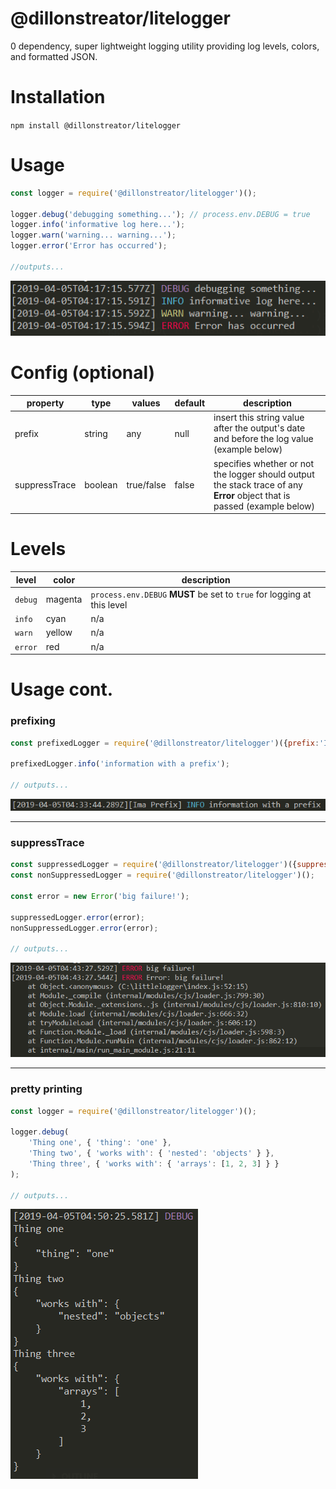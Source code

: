 # @dillonstreator/litelogger

0 dependency, super lightweight logging utility providing log levels, colors, and formatted JSON.

# Installation
`npm install @dillonstreator/litelogger`

# Usage
```Javascript
const logger = require('@dillonstreator/litelogger')();

logger.debug('debugging something...'); // process.env.DEBUG = true
logger.info('informative log here...');
logger.warn('warning... warning...');
logger.error('Error has occurred');

//outputs...
```
![Basic Output](https://github.com/DillonStreator/litelogger/blob/assets/images/output-basic.PNG "output-basic")


# Config (optional)
| property | type | values | default | description |
|----------|------|--------|-------------|-------|
| prefix   | string | any | null | insert this string value after the output's date and before the log value (example below) |
| suppressTrace | boolean | true/false | false | specifies whether or not the logger should output the stack trace of any **Error** object that is passed (example below) |

# Levels
| level | color | description |
|---|---|---|
|`debug`|magenta|`process.env.DEBUG` **MUST** be set to `true` for logging at this level |
|`info`|cyan|n/a|
|`warn`|yellow|n/a|
|`error`|red|n/a|


# Usage cont.

### prefixing
```Javascript
const prefixedLogger = require('@dillonstreator/litelogger')({prefix:'Ima Prefix'});

prefixedLogger.info('information with a prefix');

// outputs...
```
![Prefixed Output](https://github.com/DillonStreator/litelogger/blob/assets/images/output-prefixed.PNG "output-prefixed")
___
### suppressTrace
```Javascript
const suppressedLogger = require('@dillonstreator/litelogger')({suppressTrace:true});
const nonSuppressedLogger = require('@dillonstreator/litelogger')();

const error = new Error('big failure!');

suppressedLogger.error(error);
nonSuppressedLogger.error(error);

// outputs...
```
![Supressed Output](https://github.com/DillonStreator/litelogger/blob/assets/images/output-suppression.PNG "output-suppression")
___
### pretty printing
```Javascript
const logger = require('@dillonstreator/litelogger')();

logger.debug(
    'Thing one', { 'thing': 'one' },
    'Thing two', { 'works with': { 'nested': 'objects' } },
    'Thing three', { 'works with': { 'arrays': [1, 2, 3] } }
);

// outputs...
```
![Object Output](https://github.com/DillonStreator/litelogger/blob/assets/images/output-objects.PNG "output-objects")


